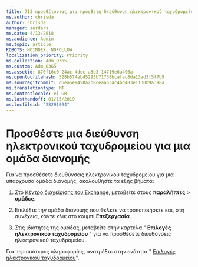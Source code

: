 ```yaml
---
title: 713 προσθέτοντας μια πρόσθετη διεύθυνση ηλεκτρονικού ταχυδρομείου σε μια λίστα διανομής
ms.author: chrisda
author: chrisda
manager: serdars
ms.date: 4/13/2018
ms.audience: Admin
ms.topic: article
ROBOTS: NOINDEX, NOFOLLOW
localization_priority: Priority
ms.collection: Adm_O365
ms.custom: Adm_O365
ms.assetid: 870f16c0-24ac-4dec-a3e3-14719e6a496a
ms.openlocfilehash: 528b574eb45295b71738bcafac8da13ad3f5f7b9
ms.sourcegitcommit: d6ea5e9458a2b8ceaab3ac4bd483e1130b9a398a
ms.translationtype: MT
ms.contentlocale: el-GR
ms.lasthandoff: 01/15/2019
ms.locfileid: "28291094"
---
```

# <a name="add-an-email-address-for-a-distribution-group"></a>Προσθέστε μια διεύθυνση ηλεκτρονικού ταχυδρομείου για μια ομάδα διανομής

Για να προσθέσετε διευθύνσεις ηλεκτρονικού ταχυδρομείου για μια υπάρχουσα ομάδα διανομής, ακολουθήστε τα εξής βήματα:
  
1. Στο [Κέντρο διαχείρισης του Exchange](https://outlook.office365.com/ecp/), μεταβείτε στους **παραλήπτες** \> **ομάδες**.
    
2. Επιλέξτε την ομάδα διανομής που θέλετε να τροποποιήσετε και, στη συνέχεια, κάντε κλικ στο κουμπί **Επεξεργασία**.
    
3. Στις ιδιότητες της ομάδας, μεταβείτε στην καρτέλα " **Επιλογές ηλεκτρονικού ταχυδρομείου** " για να προσθέσετε διευθύνσεις ηλεκτρονικού ταχυδρομείου. 
    
Για περισσότερες πληροφορίες, ανατρέξτε στην ενότητα " [Επιλογές ηλεκτρονικού ταχυδρομείου](https://technet.microsoft.com/library/bb124513.aspx#emailoptions)".
  

